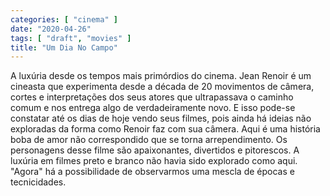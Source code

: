 ```yaml
---
categories: [ "cinema" ]
date: "2020-04-26"
tags: [ "draft", "movies" ]
title: "Um Dia No Campo"
---
```

A luxúria desde os tempos mais primórdios do cinema. Jean Renoir é
um cineasta que experimenta desde a década de 20 movimentos de câmera,
cortes e interpretações dos seus atores que ultrapassava o caminho comum
e nos entrega algo de verdadeiramente novo. E isso pode-se constatar até
os dias de hoje vendo seus filmes, pois ainda há ideias não exploradas
da forma como Renoir faz com sua câmera. Aqui é uma história boba
de amor não correspondido que se torna arrependimento. Os personagens
desse filme são apaixonantes, divertidos e pitorescos. A luxúria
em filmes preto e branco não havia sido explorado como aqui. "Agora"
há a possibilidade de observarmos uma mescla de épocas e tecnicidades.
